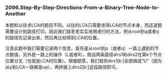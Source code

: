 ### 2096.Step-By-Step-Directions-From-a-Binary-Tree-Node-to-Another

本题和以往求LCA的题目不同。以往的LCA只需要求得LCA的节点本身，而这道题需要设计到路径打印。因此我们就老老实实地用递归的方法，把从root到q或者q的路径先记录出来，然后再比较得到LCA的位置。

注意此题中我们需要记录两个信息，首先是从root到p（或者q）一路上遇到的节点数值，另外是一路上的操作（L或者R）。假设两条路径dirs1和dirs2在第k个节点位置分叉（也就是LCA的位置）。根据题意，我们就将dirs1[k:]全部搞成“U”（因为从p到LCA一路都是up），再拼接上dirs2[k:]这段路径即可。
